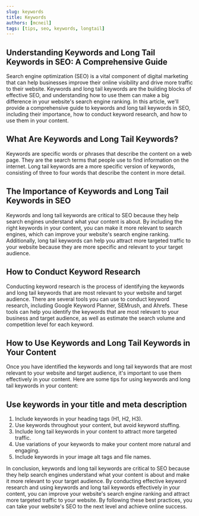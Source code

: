 ```yaml
---
slug: keywords
title: Keywords
authors: [mcneil]
tags: [tips, seo, keywords, longtail]
---
```


## Understanding Keywords and Long Tail Keywords in SEO: A Comprehensive Guide

Search engine optimization (SEO) is a vital component of digital marketing that can help businesses improve their online visibility and drive more traffic to their website. Keywords and long tail keywords are the building blocks of effective SEO, and understanding how to use them can make a big difference in your website's search engine ranking. In this article, we'll provide a comprehensive guide to keywords and long tail keywords in SEO, including their importance, how to conduct keyword research, and how to use them in your content.

## What Are Keywords and Long Tail Keywords?

Keywords are specific words or phrases that describe the content on a web page. They are the search terms that people use to find information on the internet. Long tail keywords are a more specific version of keywords, consisting of three to four words that describe the content in more detail.

## The Importance of Keywords and Long Tail Keywords in SEO

Keywords and long tail keywords are critical to SEO because they help search engines understand what your content is about. By including the right keywords in your content, you can make it more relevant to search engines, which can improve your website's search engine ranking. Additionally, long tail keywords can help you attract more targeted traffic to your website because they are more specific and relevant to your target audience.

## How to Conduct Keyword Research

Conducting keyword research is the process of identifying the keywords and long tail keywords that are most relevant to your website and target audience. There are several tools you can use to conduct keyword research, including Google Keyword Planner, SEMrush, and Ahrefs. These tools can help you identify the keywords that are most relevant to your business and target audience, as well as estimate the search volume and competition level for each keyword.

## How to Use Keywords and Long Tail Keywords in Your Content

Once you have identified the keywords and long tail keywords that are most relevant to your website and target audience, it's important to use them effectively in your content. Here are some tips for using keywords and long tail keywords in your content:

## Use keywords in your title and meta description

1. Include keywords in your heading tags (H1, H2, H3).
2. Use keywords throughout your content, but avoid keyword stuffing.
3. Include long tail keywords in your content to attract more targeted traffic.
4. Use variations of your keywords to make your content more natural and engaging.
5. Include keywords in your image alt tags and file names.

In conclusion, keywords and long tail keywords are critical to SEO because they help search engines understand what your content is about and make it more relevant to your target audience. By conducting effective keyword research and using keywords and long tail keywords effectively in your content, you can improve your website's search engine ranking and attract more targeted traffic to your website. By following these best practices, you can take your website's SEO to the next level and achieve online success.